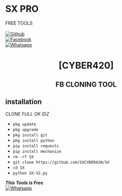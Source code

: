 

# SX PRO
FREE TOOLS
<b></b> </br> <br>[![Github](https://img.shields.io/badge/Github-SX-dimgray?style=flat-square&logo=github)](https://github.com/SXCYBER420)<br> [![Facebook](https://img.shields.io/badge/Facebook-Rabby-blue?style=flat-square&logo=facebook)](https://www.facebook.com/profile.php?id=100080174119723)<br> [![Whatsapp](https://img.shields.io/badge/Whatsapp-RABBY-deepgreen?style=flat-square&logo=whatsapp)](https://wa.me/+01907048765)



<h1 align="center"> [CYBER420]</h1>

<h2 align="center">  FB CLONING TOOL </h2>


## <b>installation</b>

_CLONE FULL OK IDZ_


- `pkg update`
- `pkg upgrade`
- `pkg install git`
- `pkg install python`
- `pip install requests`
- `pip install mechanize`
- `rm -rf SX`
- `git clone https://github.com/SXCYBER420/SX`
- `cd SX`
- `python SX-V2.py`



 ___This Tools is Free___</br>
 [![Whatsapp](https://img.shields.io/badge/Whatsapp-RABBY-deepgreen?style=flat-square&logo=whatsapp)](https://wa.me/+01907048765)

